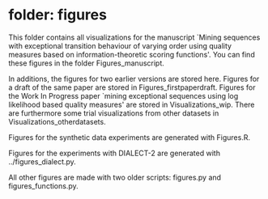 # folder: figures

This folder contains all visualizations for the manuscript `Mining sequences with exceptional transition behaviour of varying order using quality measures based on information-theoretic scoring functions'. You can find these figures in the folder Figures_manuscript.

In additions, the figures for two earlier versions are stored here. Figures for a draft of the same paper are stored in Figures_firstpaperdraft. Figures for the Work In Progress paper `mining exceptional sequences using log likelihood based quality measures' are stored in Visualizations_wip. There are furthermore some trial visualizations from other datasets in Visualizations_otherdatasets.

Figures for the synthetic data experiments are generated with Figures.R.

Figures for the experiments with DIALECT-2 are generated with ../figures_dialect.py.

All other figures are made with two older scripts: figures.py and figures_functions.py.

